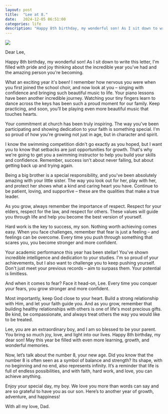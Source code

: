 ```yaml
---
layout: post
title:  "Lee at 8."
date:   2024-12-05 06:51:00
categories: life
description: "Happy 8th birthday, my wonderful son! As I sit down to write this letter, I'm filled with pride and joy thinking about the incredible year you've had and the amazing person you're becoming."
---
```


<img src="{{ site.url }}/assets/article_images/lee/lee-7.JPG"/>

Dear Lee,

Happy 8th birthday, my wonderful son! As I sit down to write this letter, I'm filled with pride and joy thinking about the incredible year you've had and the amazing person you're becoming.

What an exciting year it's been! I remember how nervous you were when you first joined the school choir, and now look at you – singing with confidence and bringing such beautiful music to life. Your piano lessons have been another incredible journey. Watching your tiny fingers learn to dance across the keys has been such a proud moment for our family. Keep practicing, and soon, you’ll be playing even more beautiful music that touches hearts.

Your commitment at church has been truly inspiring. The way you've been participating and showing dedication to your faith is something special. I'm so proud of how you're growing not just in age, but in character and spirit.

I know the swimming competition didn't go exactly as you hoped, but I want you to know that setbacks are just opportunities for growth. That's why we're going to get you a swimming instructor to help you build your skills and confidence. Remember, success isn't about never falling, but about getting back up and trying again.

Being a big brother is a special responsibility, and you've been absolutely amazing with your little sister. The way you look out for her, play with her, and protect her shows what a kind and caring heart you have. Continue to be patient, loving, and supportive – these are the qualities that make a true leader.

As you grow, always remember the importance of respect. Respect for your elders, respect for the law, and respect for others. These values will guide you through life and help you become the best version of yourself.

Hard work is the key to success, my son. Nothing worth achieving comes easy. When you face challenges, remember that fear is just a feeling – and feelings can be overcome. Every time you push through something that scares you, you become stronger and more confident.

Your academic performance this year has been stellar! You've shown incredible intelligence and dedication to your studies. I'm so proud of your achievements, but I also want to challenge you to keep pushing yourself. Don't just meet your previous records – aim to surpass them. Your potential is limitless.

And when it comes to fear? Face it head-on, Lee. Every time you conquer your fears, you grow stronger and more confident.

Most importantly, keep God close to your heart. Build a strong relationship with Him, and let your faith guide you. And as you grow, remember that building healthy relationships with others is one of life's most precious gifts. Be kind, be compassionate, and always treat others the way you would like to be treated.

Lee, you are an extraordinary boy, and I am so blessed to be your parent. You bring so much joy, love, and light into our lives. Happy 8th birthday, my dear son! May this year be filled with even more learning, growth, and wonderful memories.

Now, let’s talk about the number 8, your new age. Did you know that the number 8 is often seen as a symbol of balance and strength? Its shape, with no beginning and no end, also represents infinity. It’s a reminder that life is full of endless possibilities, and with faith, hard work, and love, you can achieve anything.

Enjoy your special day, my boy. We love you more than words can say and are so grateful to have you as our son. Here’s to another year of growth, adventure, and happiness!

With all my love,
Dad.